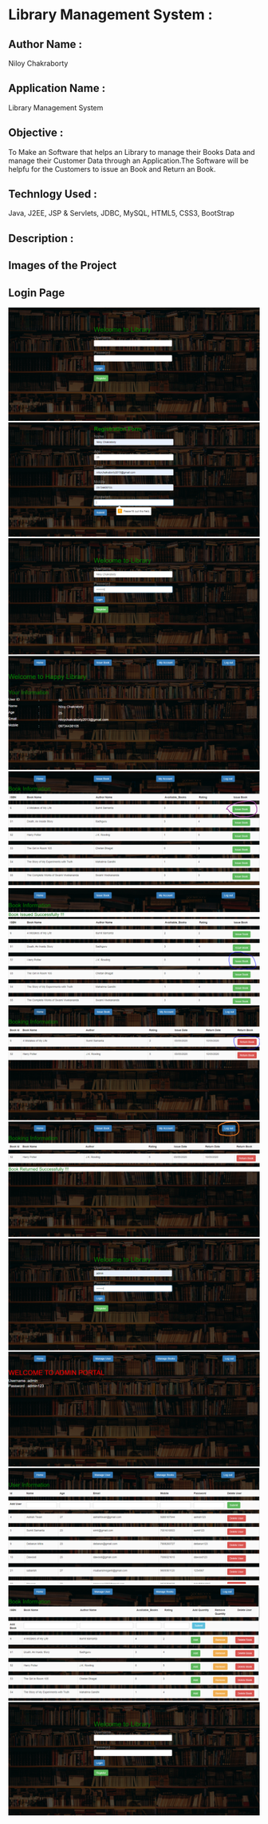 # Library Management System : 

## Author Name : 
   Niloy Chakraborty

## Application Name : 
   Library Management System

## Objective :
   To Make an Software that helps an Library to manage their Books Data and manage their Customer 
   Data through an Application.The Software  will be helpfu for the Customers to issue an Book
   and Return an Book.

## Technlogy Used :  
  Java, J2EE, JSP & Servlets, JDBC, MySQL, HTML5, CSS3, BootStrap
        
## Description :     



## Images of the Project

## Login Page
![](https://github.com/niloy2019/Library-Management-System/blob/master/Images%20of%20the%20Project/1.PNG)
![](https://github.com/niloy2019/Library-Management-System/blob/master/Images%20of%20the%20Project/2.PNG)
![](https://github.com/niloy2019/Library-Management-System/blob/master/Images%20of%20the%20Project/3.PNG)
![](https://github.com/niloy2019/Library-Management-System/blob/master/Images%20of%20the%20Project/4.PNG)
![](https://github.com/niloy2019/Library-Management-System/blob/master/Images%20of%20the%20Project/5.PNG)
![](https://github.com/niloy2019/Library-Management-System/blob/master/Images%20of%20the%20Project/6.PNG)
![](https://github.com/niloy2019/Library-Management-System/blob/master/Images%20of%20the%20Project/7.PNG)
![](https://github.com/niloy2019/Library-Management-System/blob/master/Images%20of%20the%20Project/8.PNG)
![](https://github.com/niloy2019/Library-Management-System/blob/master/Images%20of%20the%20Project/9.PNG)
![](https://github.com/niloy2019/Library-Management-System/blob/master/Images%20of%20the%20Project/10.PNG)
![](https://github.com/niloy2019/Library-Management-System/blob/master/Images%20of%20the%20Project/11.PNG)
![](https://github.com/niloy2019/Library-Management-System/blob/master/Images%20of%20the%20Project/12.PNG)
![](https://github.com/niloy2019/Library-Management-System/blob/master/Images%20of%20the%20Project/1.PNG)
